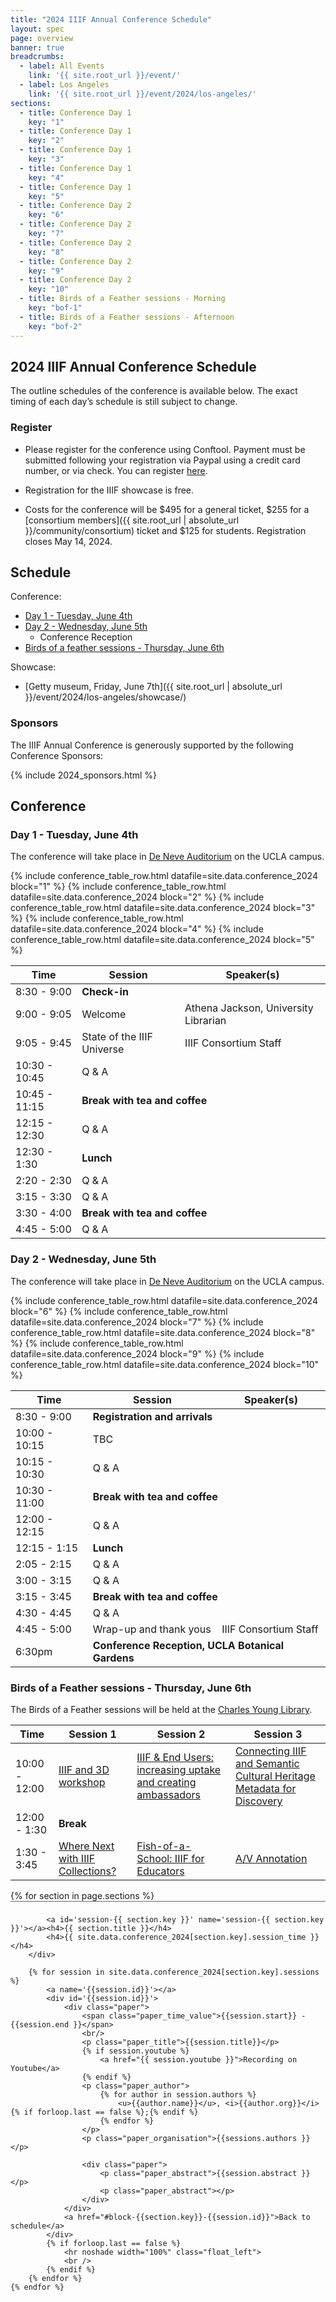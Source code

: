 ```yaml
---
title: "2024 IIIF Annual Conference Schedule"
layout: spec
page: overview
banner: true 
breadcrumbs:
  - label: All Events
    link: '{{ site.root_url }}/event/'
  - label: Los Angeles
    link: '{{ site.root_url }}/event/2024/los-angeles/'
sections:
  - title: Conference Day 1
    key: "1"
  - title: Conference Day 1
    key: "2"
  - title: Conference Day 1
    key: "3"
  - title: Conference Day 1
    key: "4"
  - title: Conference Day 1
    key: "5"
  - title: Conference Day 2
    key: "6"
  - title: Conference Day 2
    key: "7"
  - title: Conference Day 2
    key: "8"
  - title: Conference Day 2
    key: "9"
  - title: Conference Day 2
    key: "10"
  - title: Birds of a Feather sessions - Morning
    key: "bof-1"   
  - title: Birds of a Feather sessions - Afternoon
    key: "bof-2"   
---
```


## 2024 IIIF Annual Conference Schedule

The outline schedules of the conference is available below. The exact timing of each day’s schedule is still subject to change.

### **Register**

* Please register for the conference using Conftool. Payment must be submitted following your registration via Paypal using a credit card number, or via check. You can register [here](https://www.conftool.org/iiif2024/index.php?page=index).

* Registration for the IIIF showcase is free.
* Costs for the conference will be $495 for a general ticket, $255 for a [consortium members]({{ site.root_url | absolute_url }}/community/consortium) ticket and $125 for students. Registration closes May 14, 2024. 

## Schedule

Conference:
 * [Day 1 - Tuesday, June 4th](#day-1---tuesday-june-4th)
 * [Day 2 - Wednesday, June 5th](#day-2---wednesday-june-5th)
   * Conference Reception
 * [Birds of a feather sessions - Thursday, June 6th](#birds-of-a-feather-sessions---thursday-june-6th)

Showcase:
 * [Getty museum, Friday, June 7th]({{ site.root_url | absolute_url }}/event/2024/los-angeles/showcase/)

### **Sponsors**

The IIIF Annual Conference is generously supported by the following Conference Sponsors:

{% include 2024_sponsors.html %} 

## Conference

### Day 1 - Tuesday, June 4th

The conference will take place in [De Neve Auditorium](https://www.google.com/maps/place/De+Neve+Plaza+Auditorium,+Los+Angeles,+CA+90024/@34.0703531,-118.4508331,19z/data=!4m6!3m5!1s0x80c2bc8e341f30cd:0x6f587a928865cb01!8m2!3d34.0702742!4d-118.4502162!16s%2Fg%2F12vsnhv1_?entry=tts) on the UCLA campus. 

<table class="api-table">
    <thead>
        <tr>
            <th>Time</th>
            <th>Session</th>
            <th>Speaker(s)</th>
        </tr>
    </thead>
    <tr>
        <td>8:30 - 9:00</td>
        <td colspan="3"><b>Check-in</b></td>
    </tr>    
    <tr>
        <td>9:00 - 9:05</td>
        <td>Welcome</td>
        <td>Athena Jackson, University Librarian</td>
    </tr>    
    <tr>
        <td>9:05 - 9:45</td>
        <td>State of the IIIF Universe</td>
        <td>IIIF Consortium Staff</td>
    </tr> 
    {% include conference_table_row.html datafile=site.data.conference_2024 block="1"  %}
    <tr>
        <td>10:30 - 10:45</td>
        <td>Q & A</td>
        <td></td>
    </tr> 
    <tr>
        <td>10:45 - 11:15</td>
        <td colspan="3"><b>Break with tea and coffee</b></td>
    </tr>   
    {% include conference_table_row.html datafile=site.data.conference_2024 block="2"  %}
    <tr>
        <td>12:15 - 12:30</td>
        <td>Q & A</td>
        <td></td>
    </tr> 
    <tr>
        <td>12:30 - 1:30</td>
        <td colspan="3"><b>Lunch</b></td>
    </tr>    
    {% include conference_table_row.html datafile=site.data.conference_2024 block="3"  %}    
    <tr>
        <td>2:20 - 2:30</td>
        <td>Q & A</td>
        <td></td>
    </tr> 
    {% include conference_table_row.html datafile=site.data.conference_2024 block="4"  %}    
    <tr>
        <td>3:15 - 3:30</td>
        <td>Q & A</td>
        <td></td>
    </tr> 
    <tr>
        <td>3:30 - 4:00 </td>
        <td colspan="3"><b>Break with tea and coffee</b></td>
    </tr>    
    {% include conference_table_row.html datafile=site.data.conference_2024 block="5" %}
    <tr>
        <td>4:45 - 5:00</td>
        <td>Q & A</td>
        <td></td>
    </tr> 
</table>


### Day 2 - Wednesday, June 5th

The conference will take place in [De Neve Auditorium](https://maps.app.goo.gl/4e5qQZUvgrdbdbPk8) on the UCLA campus. 

<table class="api-table">
    <thead>
        <tr>
            <th>Time</th>
            <th>Session</th>
            <th>Speaker(s)</th>
        </tr>
    </thead>
    <tr>
        <td>8:30 - 9:00</td>
        <td colspan="3"><b>Registration and arrivals</b></td>
    </tr>    
    {% include conference_table_row.html datafile=site.data.conference_2024 block="6"  %}
    <tr>
        <td>10:00 - 10:15</td>
        <td>TBC</td>
        <td></td>
    </tr> 
    <tr>
        <td>10:15 - 10:30</td>
        <td>Q & A</td>
        <td></td>
    </tr> 
    <tr>
        <td>10:30 - 11:00</td>
        <td colspan="3"><b>Break with tea and coffee</b></td>
    </tr>   
    {% include conference_table_row.html datafile=site.data.conference_2024 block="7"  %}
    <tr>
        <td>12:00 - 12:15</td>
        <td>Q & A</td>
        <td></td>
    </tr> 
    <tr>
        <td>12:15 - 1:15</td>
        <td colspan="3"><b>Lunch</b></td>
    </tr>    
    {% include conference_table_row.html datafile=site.data.conference_2024 block="8"  %}    
    <tr>
        <td>2:05 - 2:15</td>
        <td>Q & A</td>
        <td></td>
    </tr> 
    {% include conference_table_row.html datafile=site.data.conference_2024 block="9"  %}    
    <tr>
        <td>3:00 - 3:15</td>
        <td>Q & A</td>
        <td></td>
    </tr> 
    <tr>
        <td>3:15 - 3:45 </td>
        <td colspan="3"><b>Break with tea and coffee</b></td>
    </tr>    
    {% include conference_table_row.html datafile=site.data.conference_2024 block="10" %}
    <tr>
        <td>4:30 - 4:45</td>
        <td>Q & A</td>
        <td></td>
    </tr> 
    <tr>
        <td>4:45 - 5:00</td>
        <td>Wrap-up and thank yous</td>
        <td>IIIF Consortium Staff</td>
    </tr>  
    <tr>
        <td>6:30pm</td>
        <td colspan="3"><b>Conference Reception, UCLA Botanical Gardens</b></td>
    </tr>
</table>

### Birds of a Feather sessions - Thursday, June 6th

The Birds of a Feather sessions will be held at the [Charles Young Library](https://maps.app.goo.gl/HvSgpbgKERereURcA).

<table class="api-table">
    <thead>
        <tr>
            <th>Time</th>
            <th>Session 1</th>
            <th>Session 2</th>
            <th>Session 3</th>
        </tr>
    </thead>
    <tr>
        <td>10:00 - 12:00</td>
        <td id="block-bof-1-999"><a href="#999">IIIF and 3D workshop</a></td>
        <td id="block-bof-1-113"><a href="#113">IIIF & End Users: increasing uptake and creating ambassadors</a></td>
        <td id="block-bof-1-106"><a href="#106">Connecting IIIF and Semantic Cultural Heritage Metadata for Discovery</a></td>
    </tr>    
    <tr>
        <td>12:00 - 1:30</td>
        <td colspan="3"><b>Break</b></td>
    </tr>
    <tr>
        <td>1:30 - 3:45</td>
        <td id="block-bof-2-130"><a href="#130">Where Next with IIIF Collections?</a></td>
        <td id="block-bof-2-140"><a href="#140">Fish-of-a-School: IIIF for Educators</a></td>
        <td id="block-bof-2-146"><a href="#146">A/V Annotation</a></td>
    </tr>
</table>

<div class="topline_printonly left">
    {% for section in page.sections %}
        <div class='navbar_breadcrumb' style='float:none; width:auto; padding:8px 0 3px 0; border: 0; border-top: 1px solid #666666;'>

            <a id='session-{{ section.key }}' name='session-{{ section.key }}'></a><h4>{{ section.title }}</h4>
            <h4>{{ site.data.conference_2024[section.key].session_time }}</h4>
        </div>

        {% for session in site.data.conference_2024[section.key].sessions %}
            <a name='{{session.id}}'></a>
            <div id='{{session.id}}'>
                <div class="paper">
                    <span class="paper_time_value">{{session.start}} - {{session.end }}</span>
                    <br/>
                    <p class="paper_title">{{session.title}}</p>
                    {% if session.youtube %}
                        <a href="{{ session.youtube }}">Recording on Youtube</a>
                    {% endif %}
                    <p class="paper_author">
                        {% for author in session.authors %}
                            <u>{{author.name}}</u>, <i>{{author.org}}</i>{% if forloop.last == false %};{% endif %}
                        {% endfor %}
                    </p>
                    <p class="paper_organisation">{{sessions.authors }}</p>
                    
                    <div class="paper">
                        <p class="paper_abstract">{{session.abstract }}</p>
                        <p class="paper_abstract"></p>
                    </div>
                </div>
                <a href="#block-{{section.key}}-{{session.id}}">Back to schedule</a>
            </div>
            {% if forloop.last == false %}
                <hr noshade width="100%" class="float_left">
                <br />
            {% endif %}
        {% endfor %}        
    {% endfor %}        
</div>

<!--
### IIIF Showcase

The [IIIF showcase][showcase] is free and open to the public. Attend this event if you are new to IIIF to get an overview of what it does, use cases, how you can implement IIIF at your institution, and how you can contribute to the community.

See the [showcase][showcase] page for the detailed schedule of speakers.
-->
